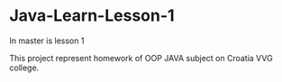 # Java-Learn-Lesson-1
In master is lesson 1

This project represent homework of OOP JAVA subject on Croatia VVG college.

